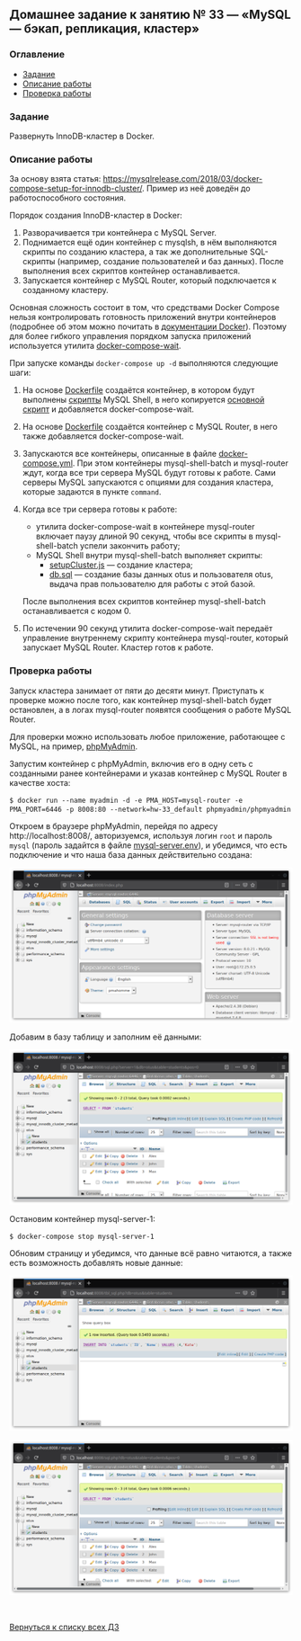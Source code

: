 ## Домашнее задание к занятию № 33 — «MySQL — бэкап, репликация, кластер»  <!-- omit in toc -->

### Оглавление  <!-- omit in toc -->

- [Задание](#задание)
- [Описание работы](#описание-работы)
- [Проверка работы](#проверка-работы)

### Задание

Развернуть InnoDB-кластер в Docker.

### Описание работы

За основу взята статья: https://mysqlrelease.com/2018/03/docker-compose-setup-for-innodb-cluster/. Пример из неё доведён до работоспособного состояния.

Порядок создания InnoDB-кластер в Docker:

1. Разворачивается три контейнера с MySQL Server.
2. Поднимается ещё один контейнер с mysqlsh, в нём выполняются скрипты по созданию кластера, а так же дополнительные SQL-скрипты (например, создание пользователей и баз данных). После выполнения всех скриптов контейнер останавливается.
3. Запускается контейнер с MySQL Router, который подключается к созданному кластеру.

Основная сложность состоит в том, что средствами Docker Compose нельзя контролировать готовность приложений внутри контейнеров (подробнее об этом можно почитать в [документации Docker](https://docs.docker.com/compose/startup-order/)). Поэтому для более гибкого управления порядком запуска приложений используется утилита [docker-compose-wait](https://github.com/ufoscout/docker-compose-wait).

При запуске команды `docker-compose up -d` выполняются следующие шаги:

1. На основе [Dockerfile](mysql-shell-batch/Dockerfile) создаётся контейнер, в котором будут выполнены [скрипты](scripts) MySQL Shell, в него копируется [основной скрипт](mysql-shell-batch/run.sh) и добавляется docker-compose-wait.
2. На основе [Dockerfile](mysql-router/Dockerfile) создаётся контейнер с MySQL Router, в него также добавляется docker-compose-wait.
3. Запускаются все контейнеры, описанные в файле [docker-compose.yml](docker-compose.yml). При этом контейнеры mysql-shell-batch и mysql-router ждут, когда все три сервера MySQL будут готовы к работе. Сами серверы MySQL запускаются с опциями для создания кластера, которые задаются в пункте `command`.
4. Когда все три сервера готовы к работе:
   - утилита docker-compose-wait в контейнере mysql-router включает паузу длиной 90 секунд, чтобы все скрипты в mysql-shell-batch успели закончить работу;
   - MySQL Shell внутри mysql-shell-batch выполняет скрипты:
     - [setupCluster.js](scripts/setupCluster.js) — создание кластера;
     - [db.sql](scripts/db.sql) — создание базы данных otus и пользователя otus, выдача прав пользователю для работы с этой базой.

    После выполнения всех скриптов контейнер mysql-shell-batch останавливается с кодом 0.

5. По истечении 90 секунд утилита docker-compose-wait передаёт управление внутреннему скрипту контейнера mysql-router, который запускает MySQL Router. Кластер готов к работе.

### Проверка работы

Запуск кластера занимает от пяти до десяти минут. Приступать к проверке можно после того, как контейнер mysql-shell-batch будет остановлен, а в логах mysql-router появятся сообщения о работе MySQL Router.

Для проверки можно использовать любое приложение, работающее с MySQL, на пример, [phpMyAdmin](https://www.phpmyadmin.net/).

Запустим контейнер с phpMyAdmin, включив его в одну сеть с созданными ранее контейнерами и указав контейнер с MySQL Router в качестве хоста:

```console
$ docker run --name myadmin -d -e PMA_HOST=mysql-router -e PMA_PORT=6446 -p 8008:80 --network=hw-33_default phpmyadmin/phpmyadmin
```

Откроем в браузере phpMyAdmin, перейдя по адресу http://localhost:8008/, авторизуемся, используя логин `root` и пароль `mysql` (пароль задайтся в файле [mysql-server.env](mysql-server.env)), и убедимся, что есть подключение и что наша база данных действительно создана:

![](images/main.png)

Добавим в базу таблицу и заполним её данными:

![](images/table.png)

Остановим контейнер mysql-server-1:

```console
$ docker-compose stop mysql-server-1
```

Обновим страницу и убедимся, что данные всё равно читаются, а также есть возможность добавлять новые данные:

![](images/insert.png)

![](images/newdata.png)

<br/>

[Вернуться к списку всех ДЗ](../README.md)
